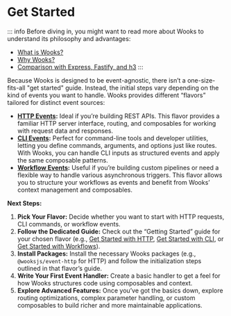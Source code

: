 # Get Started

::: info
Before diving in, you might want to read more about Wooks to understand its philosophy and advantages:

- [What is Wooks?](/wooks/what)
- [Why Wooks?](/wooks/why)
- [Comparison with Express, Fastify, and h3](/wooks/comparison)
:::

Because Wooks is designed to be event-agnostic, there isn’t a one-size-fits-all "get started" guide. Instead, the initial steps vary depending on the kind of events you want to handle. Wooks provides different “flavors” tailored for distinct event sources:

- **[HTTP Events](/webapp/):** Ideal if you’re building REST APIs. This flavor provides a familiar HTTP server interface, routing, and composables for working with request data and responses.
- **[CLI Events](/cliapp/):** Perfect for command-line tools and developer utilities, letting you define commands, arguments, and options just like routes. With Wooks, you can handle CLI inputs as structured events and apply the same composable patterns.
- **[Workflow Events](/wf/):** Useful if you’re building custom pipelines or need a flexible way to handle various asynchronous triggers. This flavor allows you to structure your workflows as events and benefit from Wooks’ context management and composables.

**Next Steps:**
1. **Pick Your Flavor:** Decide whether you want to start with HTTP requests, CLI commands, or workflow events.
2. **Follow the Dedicated Guide:** Check out the “Getting Started” guide for your chosen flavor (e.g., [Get Started with HTTP](/webapp/), [Get Started with CLI](/cliapp/), or [Get Started with Workflows](/wf/)).
3. **Install Packages:** Install the necessary Wooks packages (e.g., `@wooksjs/event-http` for HTTP) and follow the initialization steps outlined in that flavor’s guide.
4. **Write Your First Event Handler:** Create a basic handler to get a feel for how Wooks structures code using composables and context.
5. **Explore Advanced Features:** Once you’ve got the basics down, explore routing optimizations, complex parameter handling, or custom composables to build richer and more maintainable applications.

